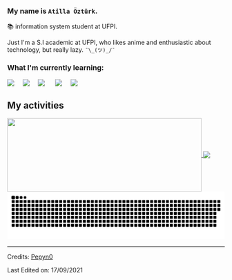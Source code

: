 ### My name is `Atilla Öztürk`.

📚 information system student at UFPI.

Just I'm a S.I academic at UFPI, who likes anime and enthusiastic about technology, but really lazy.
`¯\_(ツ)_/¯`

### What I'm currently learning:

<img src="https://cdn.jsdelivr.net/gh/devicons/devicon@latest/icons/c/c-original.svg" width="35px">&nbsp;&nbsp;&nbsp;&nbsp;
<img src="https://cdn.jsdelivr.net/gh/devicons/devicon@latest/icons/python/python-original.svg" width="35px">&nbsp;&nbsp;&nbsp;&nbsp;
<img src="https://cdn.jsdelivr.net/gh/devicons/devicon@latest/icons/git/git-original.svg" width="35px">&nbsp;&nbsp;&nbsp;&nbsp;&nbsp;
<img src="https://cdn.jsdelivr.net/gh/devicons/devicon@latest/icons/kotlin/kotlin-original.svg" width="35px">&nbsp;&nbsp;&nbsp;&nbsp;
<img src="https://cdn.jsdelivr.net/gh/devicons/devicon@latest/icons/flutter/flutter-original.svg" width="35px">&nbsp;&nbsp;&nbsp;&nbsp;


## My activities

<a href="https://github.com/Atillaisfake/github-readme-stats">
  <img width=450 height=170 align="center" src="https://github-readme-stats.vercel.app/api?username=Pepyn0&theme=midnight-purple&show_icons=true&bg_color=0D1117&hide_border=true" />
</a>
<a href="https://github.com/Atillaisfake/github-readme-stats">
  <img align="center" src="https://github-readme-stats.vercel.app/api/top-langs/?username=Atillaisfake&theme=midnight-purple&layout=compact&bg_color=0D1117&hide_border=true" />
</a>

<div>
  <img src="https://github.com/Pepyn0/Pepyn0/raw/output/github-contribution-grid-snake.svg" alt="snake"></center>
</div>

<!-- ![Snake animation](https://github.com/Pepyn0/Pepyn0/blob/output/github-contribution-grid-snake.svg) -->

------
Credits: [Pepyn0](https://github.com/Atillaisfake)

Last Edited on: 17/09/2021
